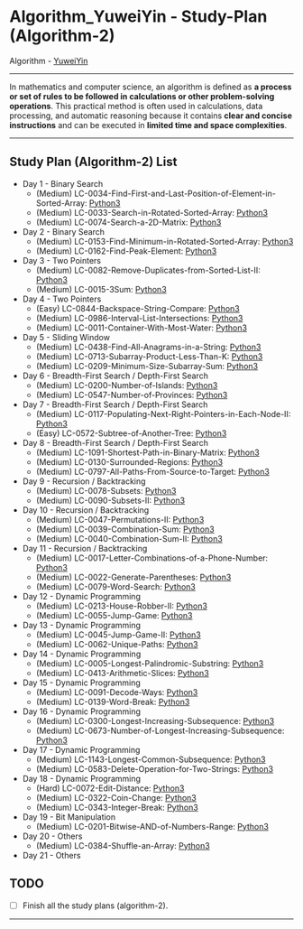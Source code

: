 # Algorithm_YuweiYin - Study-Plan (Algorithm-2)

Algorithm - [YuweiYin](https://github.com/YuweiYin)

---

In mathematics and computer science, an algorithm is defined as **a process or set of rules to be followed in calculations or other problem-solving operations**. This practical method is often used in calculations, data processing, and automatic reasoning because it contains **clear and concise instructions** and can be executed in **limited time and space complexities**.

---

## Study Plan (Algorithm-2) List

- Day 1 - Binary Search
  - (Medium) LC-0034-Find-First-and-Last-Position-of-Element-in-Sorted-Array: [Python3](https://github.com/YuweiYin/Algorithm_YuweiYin/blob/master/LeetCode-All-Solution/Python3/LC-0034-Find-First-and-Last-Position-of-Element-in-Sorted-Array.py)
  - (Medium) LC-0033-Search-in-Rotated-Sorted-Array: [Python3](https://github.com/YuweiYin/Algorithm_YuweiYin/blob/master/LeetCode-All-Solution/Python3/LC-0033-Search-in-Rotated-Sorted-Array.py)
  - (Medium) LC-0074-Search-a-2D-Matrix: [Python3](https://github.com/YuweiYin/Algorithm_YuweiYin/blob/master/LeetCode-All-Solution/Python3/LC-0074-Search-a-2D-Matrix.py)
- Day 2 - Binary Search
  - (Medium) LC-0153-Find-Minimum-in-Rotated-Sorted-Array: [Python3](https://github.com/YuweiYin/Algorithm_YuweiYin/blob/master/LeetCode-All-Solution/Python3/LC-0153-Find-Minimum-in-Rotated-Sorted-Array.py)
  - (Medium) LC-0162-Find-Peak-Element: [Python3](https://github.com/YuweiYin/Algorithm_YuweiYin/blob/master/LeetCode-All-Solution/Python3/LC-0162-Find-Peak-Element.py)
- Day 3 - Two Pointers
  - (Medium) LC-0082-Remove-Duplicates-from-Sorted-List-II: [Python3](https://github.com/YuweiYin/Algorithm_YuweiYin/blob/master/LeetCode-All-Solution/Python3/LC-0082-Remove-Duplicates-from-Sorted-List-II.py)
  - (Medium) LC-0015-3Sum: [Python3](https://github.com/YuweiYin/Algorithm_YuweiYin/blob/master/LeetCode-All-Solution/Python3/LC-0015-3Sum.py)
- Day 4 - Two Pointers
  - (Easy) LC-0844-Backspace-String-Compare: [Python3](https://github.com/YuweiYin/Algorithm_YuweiYin/blob/master/LeetCode-All-Solution/Python3/LC-0844-Backspace-String-Compare.py)
  - (Medium) LC-0986-Interval-List-Intersections: [Python3](https://github.com/YuweiYin/Algorithm_YuweiYin/blob/master/LeetCode-All-Solution/Python3/LC-0986-Interval-List-Intersections.py)
  - (Medium) LC-0011-Container-With-Most-Water: [Python3](https://github.com/YuweiYin/Algorithm_YuweiYin/blob/master/LeetCode-All-Solution/Python3/LC-0011-Container-With-Most-Water.py)
- Day 5 - Sliding Window
  - (Medium) LC-0438-Find-All-Anagrams-in-a-String: [Python3](https://github.com/YuweiYin/Algorithm_YuweiYin/blob/master/LeetCode-All-Solution/Python3/LC-0438-Find-All-Anagrams-in-a-String.py)
  - (Medium) LC-0713-Subarray-Product-Less-Than-K: [Python3](https://github.com/YuweiYin/Algorithm_YuweiYin/blob/master/LeetCode-All-Solution/Python3/LC-0713-Subarray-Product-Less-Than-K.py)
  - (Medium) LC-0209-Minimum-Size-Subarray-Sum: [Python3](https://github.com/YuweiYin/Algorithm_YuweiYin/blob/master/LeetCode-All-Solution/Python3/LC-0209-Minimum-Size-Subarray-Sum.py)
- Day 6 - Breadth-First Search / Depth-First Search
  - (Medium) LC-0200-Number-of-Islands: [Python3](https://github.com/YuweiYin/Algorithm_YuweiYin/blob/master/LeetCode-All-Solution/Python3/LC-0200-Number-of-Islands.py)
  - (Medium) LC-0547-Number-of-Provinces: [Python3](https://github.com/YuweiYin/Algorithm_YuweiYin/blob/master/LeetCode-All-Solution/Python3/LC-0547-Number-of-Provinces.py)
- Day 7 - Breadth-First Search / Depth-First Search
  - (Medium) LC-0117-Populating-Next-Right-Pointers-in-Each-Node-II: [Python3](https://github.com/YuweiYin/Algorithm_YuweiYin/blob/master/LeetCode-All-Solution/Python3/LC-0117-Populating-Next-Right-Pointers-in-Each-Node-II.py)
  - (Easy) LC-0572-Subtree-of-Another-Tree: [Python3](https://github.com/YuweiYin/Algorithm_YuweiYin/blob/master/LeetCode-All-Solution/Python3/LC-0572-Subtree-of-Another-Tree.py)
- Day 8 - Breadth-First Search / Depth-First Search
  - (Medium) LC-1091-Shortest-Path-in-Binary-Matrix: [Python3](https://github.com/YuweiYin/Algorithm_YuweiYin/blob/master/LeetCode-All-Solution/Python3/LC-1091-Shortest-Path-in-Binary-Matrix.py)
  - (Medium) LC-0130-Surrounded-Regions: [Python3](https://github.com/YuweiYin/Algorithm_YuweiYin/blob/master/LeetCode-All-Solution/Python3/LC-0130-Surrounded-Regions.py)
  - (Medium) LC-0797-All-Paths-From-Source-to-Target: [Python3](https://github.com/YuweiYin/Algorithm_YuweiYin/blob/master/LeetCode-All-Solution/Python3/LC-0797-All-Paths-From-Source-to-Target.py)
- Day 9 - Recursion / Backtracking
  - (Medium) LC-0078-Subsets: [Python3](https://github.com/YuweiYin/Algorithm_YuweiYin/blob/master/LeetCode-All-Solution/Python3/LC-0078-Subsets.py)
  - (Medium) LC-0090-Subsets-II: [Python3](https://github.com/YuweiYin/Algorithm_YuweiYin/blob/master/LeetCode-All-Solution/Python3/LC-0090-Subsets-II.py)
- Day 10 - Recursion / Backtracking
  - (Medium) LC-0047-Permutations-II: [Python3](https://github.com/YuweiYin/Algorithm_YuweiYin/blob/master/LeetCode-All-Solution/Python3/LC-0047-Permutations-II.py)
  - (Medium) LC-0039-Combination-Sum: [Python3](https://github.com/YuweiYin/Algorithm_YuweiYin/blob/master/LeetCode-All-Solution/Python3/LC-0039-Combination-Sum.py)
  - (Medium) LC-0040-Combination-Sum-II: [Python3](https://github.com/YuweiYin/Algorithm_YuweiYin/blob/master/LeetCode-All-Solution/Python3/LC-0040-Combination-Sum-II.py)
- Day 11 - Recursion / Backtracking
  - (Medium) LC-0017-Letter-Combinations-of-a-Phone-Number: [Python3](https://github.com/YuweiYin/Algorithm_YuweiYin/blob/master/LeetCode-All-Solution/Python3/LC-0017-Letter-Combinations-of-a-Phone-Number.py)
  - (Medium) LC-0022-Generate-Parentheses: [Python3](https://github.com/YuweiYin/Algorithm_YuweiYin/blob/master/LeetCode-All-Solution/Python3/LC-0022-Generate-Parentheses.py)
  - (Medium) LC-0079-Word-Search: [Python3](https://github.com/YuweiYin/Algorithm_YuweiYin/blob/master/LeetCode-All-Solution/Python3/LC-0079-Word-Search.py)
- Day 12 - Dynamic Programming
  - (Medium) LC-0213-House-Robber-II: [Python3](https://github.com/YuweiYin/Algorithm_YuweiYin/blob/master/LeetCode-All-Solution/Python3/LC-0213-House-Robber-II.py)
  - (Medium) LC-0055-Jump-Game: [Python3](https://github.com/YuweiYin/Algorithm_YuweiYin/blob/master/LeetCode-All-Solution/Python3/LC-0055-Jump-Game.py)
- Day 13 - Dynamic Programming
  - (Medium) LC-0045-Jump-Game-II: [Python3](https://github.com/YuweiYin/Algorithm_YuweiYin/blob/master/LeetCode-All-Solution/Python3/LC-0045-Jump-Game-II.py)
  - (Medium) LC-0062-Unique-Paths: [Python3](https://github.com/YuweiYin/Algorithm_YuweiYin/blob/master/LeetCode-All-Solution/Python3/LC-0062-Unique-Paths.py)
- Day 14 - Dynamic Programming
  - (Medium) LC-0005-Longest-Palindromic-Substring: [Python3](https://github.com/YuweiYin/Algorithm_YuweiYin/blob/master/LeetCode-All-Solution/Python3/LC-0005-Longest-Palindromic-Substring.py)
  - (Medium) LC-0413-Arithmetic-Slices: [Python3](https://github.com/YuweiYin/Algorithm_YuweiYin/blob/master/LeetCode-All-Solution/Python3/LC-0413-Arithmetic-Slices.py)
- Day 15 - Dynamic Programming
  - (Medium) LC-0091-Decode-Ways: [Python3](https://github.com/YuweiYin/Algorithm_YuweiYin/blob/master/LeetCode-All-Solution/Python3/LC-0091-Decode-Ways.py)
  - (Medium) LC-0139-Word-Break: [Python3](https://github.com/YuweiYin/Algorithm_YuweiYin/blob/master/LeetCode-All-Solution/Python3/LC-0139-Word-Break.py)
- Day 16 - Dynamic Programming
  - (Medium) LC-0300-Longest-Increasing-Subsequence: [Python3](https://github.com/YuweiYin/Algorithm_YuweiYin/blob/master/LeetCode-All-Solution/Python3/LC-0300-Longest-Increasing-Subsequence.py)
  - (Medium) LC-0673-Number-of-Longest-Increasing-Subsequence: [Python3](https://github.com/YuweiYin/Algorithm_YuweiYin/blob/master/LeetCode-All-Solution/Python3/LC-0673-Number-of-Longest-Increasing-Subsequence.py)
- Day 17 - Dynamic Programming
  - (Medium) LC-1143-Longest-Common-Subsequence: [Python3](https://github.com/YuweiYin/Algorithm_YuweiYin/blob/master/LeetCode-All-Solution/Python3/LC-1143-Longest-Common-Subsequence.py)
  - (Medium) LC-0583-Delete-Operation-for-Two-Strings: [Python3](https://github.com/YuweiYin/Algorithm_YuweiYin/blob/master/LeetCode-All-Solution/Python3/LC-0583-Delete-Operation-for-Two-Strings.py)
- Day 18 - Dynamic Programming
  - (Hard) LC-0072-Edit-Distance: [Python3](https://github.com/YuweiYin/Algorithm_YuweiYin/blob/master/LeetCode-All-Solution/Python3/LC-0072-Edit-Distance.py)
  - (Medium) LC-0322-Coin-Change: [Python3](https://github.com/YuweiYin/Algorithm_YuweiYin/blob/master/LeetCode-All-Solution/Python3/LC-0322-Coin-Change.py)
  - (Medium) LC-0343-Integer-Break: [Python3](https://github.com/YuweiYin/Algorithm_YuweiYin/blob/master/LeetCode-All-Solution/Python3/LC-0343-Integer-Break.py)
- Day 19 - Bit Manipulation
  - (Medium) LC-0201-Bitwise-AND-of-Numbers-Range: [Python3](https://github.com/YuweiYin/Algorithm_YuweiYin/blob/master/LeetCode-All-Solution/Python3/LC-0201-Bitwise-AND-of-Numbers-Range.py)
- Day 20 - Others
  - (Medium) LC-0384-Shuffle-an-Array: [Python3](https://github.com/YuweiYin/Algorithm_YuweiYin/blob/master/LeetCode-All-Solution/Python3/LC-0384-Shuffle-an-Array.py)
- Day 21 - Others

## TODO

- [ ] Finish all the study plans (algorithm-2).

---
